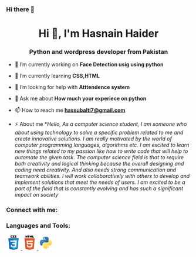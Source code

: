 ### Hi there 👋
<h1 align="center">Hi 👋, I'm Hasnain Haider</h1>
<h3 align="center">Python and wordpress developer from Pakistan</h3>

- 🔭 I’m currently working on **Face Detection usig using python**

- 🌱 I’m currently learning **CSS,HTML**

- 🤝 I’m looking for help with **Atttendence system**
- 💬 Ask me about **How much your experiece on python**

- 📫 How to reach me **hassubalti7@gmail.com**

- ⚡ About me **Hello, As a computer science student, I am someone who about using technology to solve a specific problem related to me and create innovative solutions. I am really motivated by the world of computer programming languages, algorithms etc. I am excited to learn new things related to my passion like how to write code that will help to automate the given task. The computer science field is that to require both creativity and logical thinking because the overall designing and coding need creativity. And also needs strong communication and teamwork abilities. I will work collaboratively with others to develop and implement solutions that meet the needs of users. I am excited to be a part of the field that is constantly evolving and has such a significant impact on society*

<h3 align="left">Connect with me:</h3>
<p align="left">
</p>

<h3 align="left">Languages and Tools:</h3>
<p align="left"> <a href="https://www.w3schools.com/css/" target="_blank" rel="noreferrer"> <img src="https://raw.githubusercontent.com/devicons/devicon/master/icons/css3/css3-original-wordmark.svg" alt="css3" width="40" height="40"/> </a> <a href="https://www.w3.org/html/" target="_blank" rel="noreferrer"> <img src="https://raw.githubusercontent.com/devicons/devicon/master/icons/html5/html5-original-wordmark.svg" alt="html5" width="40" height="40"/> </a> <a href="https://www.python.org" target="_blank" rel="noreferrer"> <img src="https://raw.githubusercontent.com/devicons/devicon/master/icons/python/python-original.svg" alt="python" width="40" height="40"/> </a> </p>

